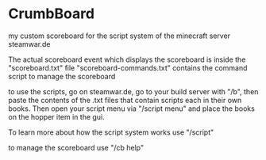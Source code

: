 # CrumbBoard
my custom scoreboard for the script system of the minecraft server steamwar.de

The actual scoreboard event which displays the scoreboard is inside the "scoreboard.txt" file
"scoreboard-commands.txt" contains the command script to manage the scoreboard

to use the scripts, go on steamwar.de, go to your build server with "/b", then paste the contents of the .txt files that contain scripts each in their own books. Then  open your script menu via "/script menu" and place the books on the hopper item in the gui.

To learn more about how the script system works use "/script"

to manage the scoreboard use "/cb help"
